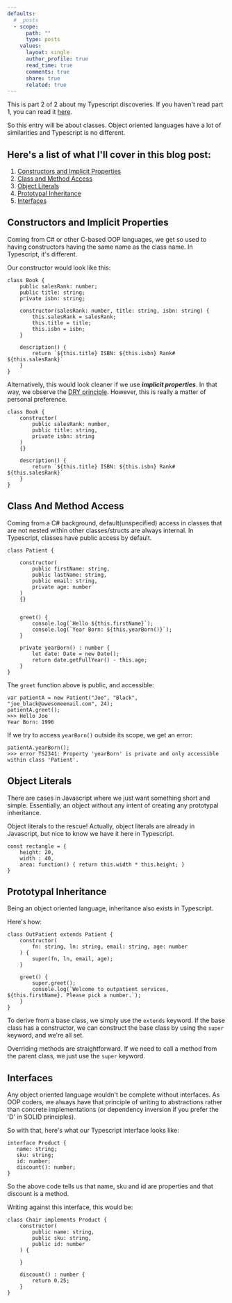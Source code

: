 ```yaml
---
defaults:
  # _posts
  - scope:
      path: ""
      type: posts
    values:
      layout: single
      author_profile: true
      read_time: true
      comments: true
      share: true
      related: true
---
```


This is part 2 of 2 about my Typescript discoveries. If you haven't read part 1, you can read it [here](https://deanagan.github.io/Discovering-Typescript-Part-1/).

So this entry will be about classes. Object oriented languages have a lot of similarities and Typescript is no different.

## Here's a list of what I'll cover in this blog post:
1. [Constructors and Implicit Properties](#constructors-and-implicit-properties)
2. [Class and Method Access](#class-and-method-access)
3. [Object Literals](#object-literals)
4. [Prototypal Inheritance](#prototypal-inheritance)
5. [Interfaces](#interfaces)



## Constructors and Implicit Properties

Coming from C# or other C-based OOP languages, we get so used to having constructors having the same name as the class name. In Typescript, it's different.

Our constructor would look like this:

```
class Book {
    public salesRank: number;
    public title: string;
    private isbn: string;

    constructor(salesRank: number, title: string, isbn: string) {
        this.salesRank = salesRank;
        this.title = title;
        this.isbn = isbn;
    }

    description() {
        return `${this.title} ISBN: ${this.isbn} Rank# ${this.salesRank}`
    }
}
```

Alternatively, this would look cleaner if we use ***implicit properties***. In that way, we observe the [DRY principle](https://en.wikipedia.org/wiki/Don%27t_repeat_yourself). However, this is really a matter of personal preference.

```
class Book {
    constructor(
        public salesRank: number,
        public title: string,
        private isbn: string
    )
    {}

    description() {
        return `${this.title} ISBN: ${this.isbn} Rank# ${this.salesRank}`
    }
}
```
## Class And Method Access

 Coming from a C# background, default(unspecified) access in classes that are not nested within other classes/structs are always internal. In Typescript, classes have public access by default.
```
class Patient {

    constructor(
        public firstName: string,
        public lastName: string,
        public email: string,
        private age: number
    )
    {}


    greet() {
        console.log(`Hello ${this.firstName}`);
        console.log(`Year Born: ${this.yearBorn()}`);
    }

    private yearBorn() : number {
        let date: Date = new Date();
        return date.getFullYear() - this.age;
    }
}
```

The `greet` function above is public, and accessible:
```
var patientA = new Patient("Joe", "Black", "joe_black@awesomeemail.com", 24);
patientA.greet();
>>> Hello Joe
Year Born: 1996
```

If we try to access `yearBorn()` outside its scope,  we get an error:
```
patientA.yearBorn();
>>> error TS2341: Property 'yearBorn' is private and only accessible within class 'Patient'.
```

## Object Literals
There are cases in Javascript where we just want something short and simple. Essentially, an object without any intent of creating any prototypal inheritance.

Object literals to the rescue! Actually, object literals are already in Javascript, but nice to know we have it here in Typescript.
```
const rectangle = {
    height: 20,
    width : 40,
    area: function() { return this.width * this.height; }
}
```

## Prototypal Inheritance
Being an object oriented language, inheritance also exists in Typescript.

Here's how:
```
class OutPatient extends Patient {
    constructor(
        fn: string, ln: string, email: string, age: number
    ) {
        super(fn, ln, email, age);
    }

    greet() {
        super.greet();
        console.log(`Welcome to outpatient services, ${this.firstName}. Please pick a number.`);
    }
}
```

To derive from a base class, we simply use the `extends` keyword. If the base class has a constructor, we can construct the base class by using the `super` keyword, and we're all set.

Overriding methods are straightforward. If we need to call a method from the parent class, we just use the `super` keyword.

## Interfaces
 Any object oriented language wouldn't be complete without interfaces. As OOP coders, we always have that principle of writing to abstractions rather than concrete implementations (or dependency inversion if you prefer the 'D' in SOLID principles).

 So with that, here's what our Typescript interface looks like:
 ```
 interface Product {
    name: string;
    sku: string;
    id: number;
    discount(): number;
}
```

So the above code tells us that name, sku and id are properties and that discount is a method.

Writing against this interface, this would be:
```
class Chair implements Product {
    constructor(
        public name: string,
        public sku: string,
        public id: number
    ) {

    }

    discount() : number {
        return 0.25;
    }
}
```

